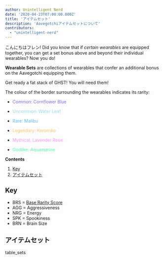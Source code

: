 ```yaml
---
author: Unintelligent Nerd
date: '2020-04-23T07:00:00.000Z'
title: 'アイテムセット'
description: 'Aavegotchiアイテムセットについて'
contributors:
  - "unintelligent-nerd"
---
```


こんにちはフレン! Did you know that if *certain wearables* are equipped together, you can get a set bonus above and beyond their individual wearables? Now you do!

**Wearable Sets** are collections of wearables that confer an additional bonus on the Aavegotchi equipping them.

Get ready a fat stack of GHST! You will need them!

The colour of the border surrounding the wearables indicates its rarity:
* <p style="color:#806AFB">Common: Cornflower Blue</p>
* <p style="color:#98DBE5">Uncommon: Water Leaf</p>
* <p style="color:#59BCFF">Rare: Malibu</p>
* <p style="color:#FFC36B">Legendary: Koromiko</p>
* <p style="color:#FF96FF">Mythical: Lavender Rose</p>
* <p style="color:#51FFA8">Godlike: Aquamarine</p>

<div class="contentsBox">

**Contents**

<ol>
<li><a href=#key>Key</a></li>
<li><a href=#wearable-sets>アイテムセット</a></li>
</ol>

</div>

## Key

* BRS = [Base Rarity Score](/rarity-farming#base-rarity-score)
* AGG = Aggressiveness
* NRG = Energy
* SPK = Spookiness
* BRN = Brain Size

## アイテムセット

table_sets

